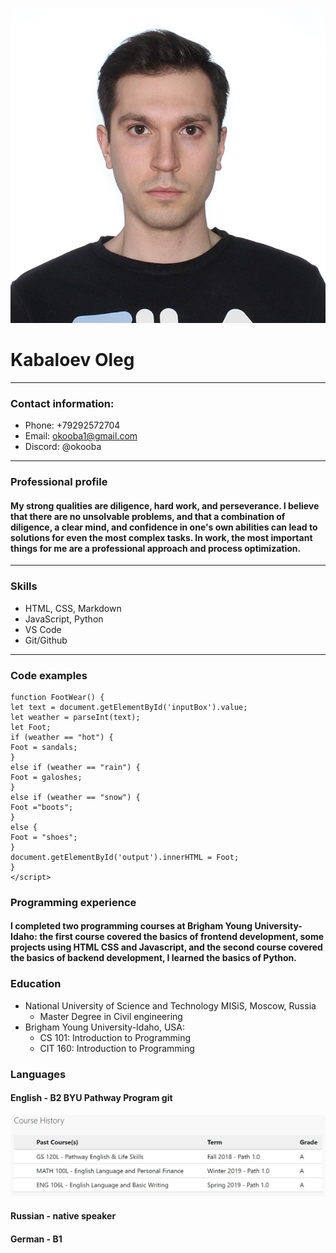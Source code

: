 ![photo](logo.png.png)
# Kabaloev Oleg
---
### Contact information:
 * Phone: +79292572704
 * Email: okooba1@gmail.com
 * Discord: @okooba
---
### Professional profile
#### My strong qualities are diligence, hard work, and perseverance. I believe that there are no unsolvable problems, and that a combination of diligence, a clear mind, and confidence in one's own abilities can lead to solutions for even the most complex tasks. In work, the most important things for me are a professional approach and process optimization.
---
### Skills
* HTML, CSS, Markdown
* JavaScript, Python
* VS Code
* Git/Github
 ---
### Code examples 
```
function FootWear() {
let text = document.getElementById('inputBox').value;
let weather = parseInt(text);
let Foot;
if (weather == "hot") {
Foot = sandals;
} 
else if (weather == "rain") { 
Foot = galoshes;
} 
else if (weather == "snow") {
Foot ="boots";
} 
else { 
Foot = "shoes";
} 
document.getElementById('output').innerHTML = Foot;
} 
</script> 
```


### Programming experience
#### I completed two programming courses at Brigham Young University-Idaho: the first course covered the basics of frontend development, some projects using HTML CSS and Javascript, and the second course covered the basics of backend development, I learned the basics of Python.
### Education 
* National University of Science and Technology MISiS, Moscow, Russia
    + Master Degree in Civil engineering 
* Brigham Young University-Idaho, USA:
    + CS 101: Introduction to Programming
    + CIT 160: Introduction to Programming
### Languages 
#### English - B2 BYU Pathway Program git 
![photo](english.png)
#### Russian - native speaker 
#### German - B1 
